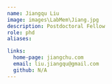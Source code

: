 ```yaml
---
name: Jiangqu Liu
image: images\LabMem\Jiang.jpg
description: Postdoctoral Fellow
role: phd
aliases:

links:
  home-page: jiangchu.com
  email: liu.jiangqu@gmail.com
  github: N/A
---
```

